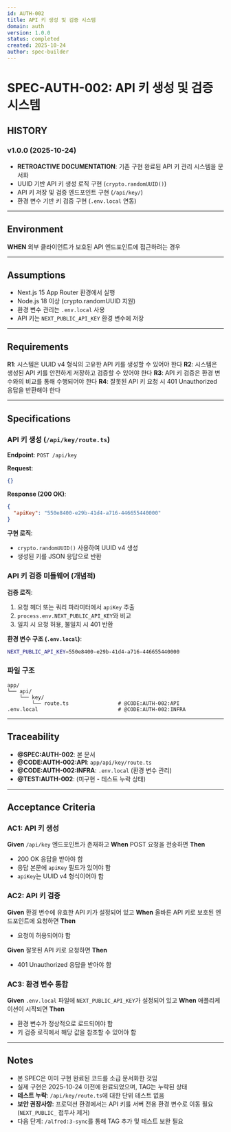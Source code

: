 ```yaml
---
id: AUTH-002
title: API 키 생성 및 검증 시스템
domain: auth
version: 1.0.0
status: completed
created: 2025-10-24
author: spec-builder
---
```


# SPEC-AUTH-002: API 키 생성 및 검증 시스템

## HISTORY

### v1.0.0 (2025-10-24)
- **RETROACTIVE DOCUMENTATION**: 기존 구현 완료된 API 키 관리 시스템을 문서화
- UUID 기반 API 키 생성 로직 구현 (`crypto.randomUUID()`)
- API 키 저장 및 검증 엔드포인트 구현 (`/api/key/`)
- 환경 변수 기반 키 검증 구현 (`.env.local` 연동)

---

## Environment

**WHEN** 외부 클라이언트가 보호된 API 엔드포인트에 접근하려는 경우

---

## Assumptions

- Next.js 15 App Router 환경에서 실행
- Node.js 18 이상 (crypto.randomUUID 지원)
- 환경 변수 관리는 `.env.local` 사용
- API 키는 `NEXT_PUBLIC_API_KEY` 환경 변수에 저장

---

## Requirements

**R1**: 시스템은 UUID v4 형식의 고유한 API 키를 생성할 수 있어야 한다
**R2**: 시스템은 생성된 API 키를 안전하게 저장하고 검증할 수 있어야 한다
**R3**: API 키 검증은 환경 변수와의 비교를 통해 수행되어야 한다
**R4**: 잘못된 API 키 요청 시 401 Unauthorized 응답을 반환해야 한다

---

## Specifications

### API 키 생성 (`/api/key/route.ts`)

**Endpoint**: `POST /api/key`

**Request**:
```json
{}
```

**Response (200 OK)**:
```json
{
  "apiKey": "550e8400-e29b-41d4-a716-446655440000"
}
```

**구현 로직**:
- `crypto.randomUUID()` 사용하여 UUID v4 생성
- 생성된 키를 JSON 응답으로 반환

### API 키 검증 미들웨어 (개념적)

**검증 로직**:
1. 요청 헤더 또는 쿼리 파라미터에서 `apiKey` 추출
2. `process.env.NEXT_PUBLIC_API_KEY`와 비교
3. 일치 시 요청 허용, 불일치 시 401 반환

**환경 변수 구조 (`.env.local`)**:
```bash
NEXT_PUBLIC_API_KEY=550e8400-e29b-41d4-a716-446655440000
```

### 파일 구조

```
app/
└── api/
    └── key/
        └── route.ts                # @CODE:AUTH-002:API
.env.local                          # @CODE:AUTH-002:INFRA
```

---

## Traceability

- **@SPEC:AUTH-002**: 본 문서
- **@CODE:AUTH-002:API**: `app/api/key/route.ts`
- **@CODE:AUTH-002:INFRA**: `.env.local` (환경 변수 관리)
- **@TEST:AUTH-002**: (미구현 - 테스트 누락 상태)

---

## Acceptance Criteria

### AC1: API 키 생성

**Given** `/api/key` 엔드포인트가 존재하고
**When** POST 요청을 전송하면
**Then**
- 200 OK 응답을 받아야 함
- 응답 본문에 `apiKey` 필드가 있어야 함
- `apiKey`는 UUID v4 형식이어야 함

### AC2: API 키 검증

**Given** 환경 변수에 유효한 API 키가 설정되어 있고
**When** 올바른 API 키로 보호된 엔드포인트에 요청하면
**Then**
- 요청이 허용되어야 함

**Given** 잘못된 API 키로 요청하면
**Then**
- 401 Unauthorized 응답을 받아야 함

### AC3: 환경 변수 통합

**Given** `.env.local` 파일에 `NEXT_PUBLIC_API_KEY`가 설정되어 있고
**When** 애플리케이션이 시작되면
**Then**
- 환경 변수가 정상적으로 로드되어야 함
- 키 검증 로직에서 해당 값을 참조할 수 있어야 함

---

## Notes

- 본 SPEC은 이미 구현 완료된 코드를 소급 문서화한 것임
- 실제 구현은 2025-10-24 이전에 완료되었으며, TAG는 누락된 상태
- **테스트 누락**: `/api/key/route.ts`에 대한 단위 테스트 없음
- **보안 권장사항**: 프로덕션 환경에서는 API 키를 서버 전용 환경 변수로 이동 필요 (`NEXT_PUBLIC_` 접두사 제거)
- 다음 단계: `/alfred:3-sync`를 통해 TAG 추가 및 테스트 보완 필요
